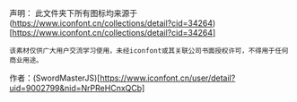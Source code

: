 声明：
此文件夹下所有图标均来源于 (https://www.iconfont.cn/collections/detail?cid=34264)[https://www.iconfont.cn/collections/detail?cid=34264] 
```
该素材仅供广大用户交流学习使用，未经iconfont或其关联公司书面授权许可，不得用于任何商业用途。

```
作者：(SwordMasterJS)[https://www.iconfont.cn/user/detail?uid=9002799&nid=NrPReHCnxQCb]
